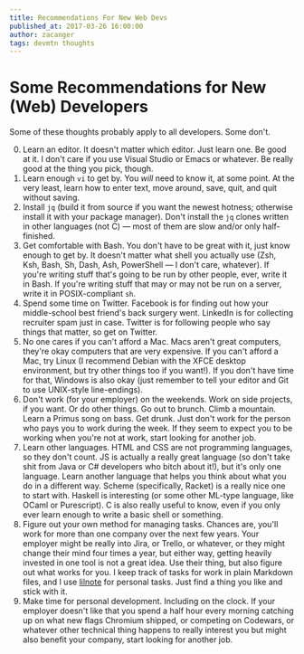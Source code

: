 ```yaml
---
title: Recommendations For New Web Devs
published_at: 2017-03-26 16:00:00
author: zacanger
tags: devmtn thoughts
---
```


# Some Recommendations for New (Web) Developers

Some of these thoughts probably apply to all developers. Some don't.

0. Learn an editor. It doesn't matter which editor. Just learn one. Be good at
   it. I don't care if you use Visual Studio or Emacs or whatever. Be really
   good at the thing you pick, though.
1. Learn enough `vi` to get by. You _will_ need to know it, at some point. At
   the very least, learn how to enter text, move around, save, quit, and quit
   without saving.
2. Install `jq` (build it from source if you want the newest hotness; otherwise
   install it with your package manager). Don't install the `jq` clones written
   in other languages (not C) &mdash; most of them are slow and/or only
   half-finished.
3. Get comfortable with Bash. You don't have to be great with it, just know
   enough to get by. It doesn't matter what shell you actually use (Zsh, Ksh,
   Bash, Sh, Dash, Ash, PowerShell &mdash; I don't care, whatever). If you're
   writing stuff that's going to be run by other people, ever, write it in Bash.
   If you're writing stuff that may or may not be run on a server, write it in
   POSIX-compliant `sh`.
4. Spend some time on Twitter. Facebook is for finding out how your
   middle-school best friend's back surgery went. LinkedIn is for collecting
   recruiter spam just in case. Twitter is for following people who say things
   that matter, so get on Twitter.
5. No one cares if you can't afford a Mac. Macs aren't great computers, they're
   okay computers that are very expensive. If you can't afford a Mac, try Linux
   (I recommend Debian with the XFCE desktop environment, but try other things
   too if you want!). If you don't have time for that, Windows is also okay
   (just remember to tell your editor and Git to use UNIX-style line-endings).
6. Don't work (for your employer) on the weekends. Work on side projects, if you
   want. Or do other things. Go out to brunch. Climb a mountain. Learn a Primus
   song on bass. Get drunk. Just don't work for the person who pays you to work
   during the week. If they seem to expect you to be working when you're not at
   work, start looking for another job.
7. Learn other languages. HTML and CSS are not programming languages, so they
   don't count. JS is actually a really great language (so don't take shit from
   Java or C# developers who bitch about it!), but it's only one language. Learn
   another language that helps you think about what you do in a different way.
   Scheme (specifically, Racket) is a really nice one to start with. Haskell is
   interesting (or some other ML-type language, like OCaml or Purescript). C is
   also really useful to know, even if you only ever learn enough to write a
   basic shell or something.
8. Figure out your own method for managing tasks. Chances are, you'll work for
   more than one company over the next few years. Your employer might be really
   into Jira, or Trello, or whatever, or they might change their mind four times
   a year, but either way, getting heavily invested in one tool is not a great
   idea. Use their thing, but also figure out what works for you. I keep track
   of tasks for work in plain Markdown files, and I use
   [lilnote](http://npm.im/lilnote) for personal tasks. Just find a thing you
   like and stick with it.
9. Make time for personal development. Including on the clock. If your employer
   doesn't like that you spend a half hour every morning catching up on what new
   flags Chromium shipped, or competing on Codewars, or whatever other technical
   thing happens to really interest you but might also benefit your company,
   start looking for another job.
